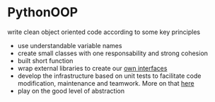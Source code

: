# PythonOOP

write clean object oriented code according to some key principles

- use understandable variable names
- create small classes with one responsability and strong cohesion
- built short function
- wrap external libraries to create our [own interfaces](helper/token.py)
- develop the infrastructure based on unit tests to facilitate code modification, maintenance and teamwork. More on that [here](../tests/tests_authentication)
- play on the good level of abstraction
